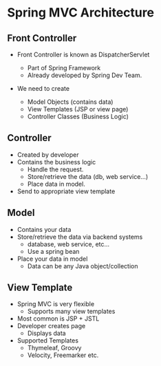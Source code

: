 # Spring MVC Architecture

## Front Controller
* Front Controller is known as DispatcherServlet
    * Part of Spring Framework
    * Already developed by Spring Dev Team.

* We need to create 
    * Model Objects (contains data)
    * View Templates (JSP or view page)
    * Controller Classes (Business Logic)

## Controller
* Created by developer
* Contains the business logic
    * Handle the request.
    * Store/retrieve the data (db, web service...)
    * Place data in model.
* Send to appropriate view template

## Model 
* Contains your data
* Store/retrieve the data via backend systems
    * database, web service, etc...
    * Use a spring bean
* Place your data in model
    * Data can be any Java object/collection

## View Template
* Spring MVC is very flexible
    * Supports many view templates
* Most common is JSP + JSTL
* Developer creates page
    * Displays data
* Supported Templates
    * Thymeleaf, Groovy
    * Velocity, Freemarker etc.
